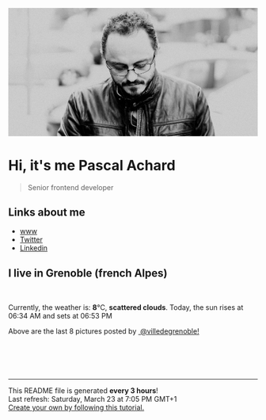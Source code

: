 ![Pascal Achard](./images/photo-pascal-achard.jpg)
# Hi, it's me Pascal Achard
> Senior frontend developer

## Links about me
- [www](https://www.pascal-achard.com)
- [Twitter](https://twitter.com/botmaster)
- [Linkedin](http://www.linkedin.com/in/pascal-achard)


## I live in Grenoble (french Alpes)
<img src="https://openweathermap.org/img/wn/03n@2x.png" alt="">

Currently, the weather is: **8**°C, **scattered clouds**.
Today, the sun rises at 06:34 AM and sets at 06:53 PM

Above are the last 8 pictures posted by <a href="https://www.instagram.com/villedegrenoble/" target="_blank"><img alt="" src="https://upload.wikimedia.org/wikipedia/commons/thumb/e/e7/Instagram_logo_2016.svg/1024px-Instagram_logo_2016.svg.png" width="20"/> @villedegrenoble!</a>

<p style="display: flex; flex-wrap: wrap; gap: 20px;">
        <img src="https://cdn1.picuki.com/hosted-by-instagram/q/0exhNuNYnjBGZDHIdN5WmL9I2Pk2GAlRNecaS7j0nyZiNxIsbHWB58ltwdGn%7C%7CDh7IAhgASuRYztj54wqUlpRDD15NEbZQLKLTz5V7K6YVefN1zJm8ZJonL4xKnEdbHWs9cMtUwmYdTUdHOlPHL%7C%7Clo79UvOa0LGFq8zCXW%7C%7CdEnGZK55f0Z7F9mt9wuuS4jkja45BsLTNZ5momNkgl7NvWvTVeEaW+NMB166d1RbMCxMkA%7C%7C6nRlSaHEmw+Jj8uQXagtIj+kOYA2DrdZgM31zWWZr40DnRGphiwvEJ3t4gj1aSNBdxuiekakIH2bSAEXG428Fk71p26qCDMa2is4EhX2j3+2J6oXcotvrrUEKaycfK54xXxPJ7qLaNhSj9cJLmFdxGObfa1BZ8Uw81AFKUeh2GU9ieYeJL%7C%7CiRJ+XSYamjOIBZ5lFaW74qqg8VaHth63+A0Wgsaad59Fm1RI9+2srwl+JCqQVZtqaxb0n28sEeFTeLqVxpyHPrwU.jpeg" alt="" width="200"/>
        <img src="https://cdn1.picuki.com/hosted-by-instagram/q/0exhNuNYnjBGZDHIdN5WmL9I2Pk2GAlRNucaS7j0nyZiNxIsbHWB58ltwdev%7C%7CDlyKw1oASyLeD1p7YkjVF1ZZFV5Pk3WTrONRDZQ6qWeVICq0DRm8JRkkr08K3AbZ3Co9MoqOzjYMTIfQeoEH%7C%7Cbx7a8Koru5A2MGo1zRMrBC0GAG4fy3UPI7mslm3ayEv0Pxto0%7C%7CNylL9XkgKQcursrV%7C%7CndYEvL+M4Byp6JzSPkCj9ND1OHtpCa5BTB7Kz44KD6chYTJnLMorgrpIQMormiVfogDEGJNhFy88RM1v9EPp7TzN916+N8ZkIGRT2UFAjsm8lJnl6u+liDFbV+i2loP7nr+25yVU+QLgpLnC+meBfXN4XHvWrrJObwJDl5KU9iYARLfI%7C%7CfhSp0fmYMSTKhx9liWp1OHZr+h6QQjXCBArmKRNqRRDqyE1p2U6FjWtQi+ghZpqNmJaLB2%7C%7C2Re9YOC7FstLyySXZAcbXLp11MdAddELObKzcuAPQ==.jpeg" alt="" width="200"/>
        <img src="https://cdn1.picuki.com/hosted-by-instagram/q/0exhNuNYnjBGZDHIdN5WmL9I2Pk2GAlRNucaS7j0nyZiNxIsbHWB58ltwdev%7C%7CDlyKw1oASyLeDxi5Y4tVV5UZFV5NUXXT7KIRDxW66SfUYCk1zVh%7C%7CJZhlr42K3MdbHau%7C%7CsoqOzjYMTIfQeoEH%7C%7Cb2rvUW+f7wbTYNpi2TNLxCyQlWotfpUrJy9ZRzt52U1h+189JldAJZ+jtvdBFundPZlTIeAf3+Idp1orN2S%7C%7CkKhtAKv6K81SO2ECMseW16GX6Rv5+HoOAAuiDpYGhpqzLheKc4EEMWggi0kzRh6qB6v6SYP6xVgNIqppODCmMDUjFKiCU%7C%7Ck8SqtgLsSUHv3EBQnjeel%7C%7CW4dcElp5b4IMyWUMK04Tvtd5%7C%7CqE+9jeV9dLebnSXH4J6aYDeELuboKT9wLhHr7oki+ObP33kQ8UXNFi2nbXK1RRdmK7aSm9nPlrDabgT4qk5yIcesJ63Fy4fKs3jVTL1XTL5xnLT7B23p0IeRXN7HNw8iCO7tmGUsheLYdqV6YjpEFeBTi9+5p.jpeg" alt="" width="200"/>
        <img src="https://cdn1.picuki.com/hosted-by-instagram/q/0exhNuNYnjBGZDHIdN5WmL9I2Pk2GAlRNucaS7j0nyZiNxIsbHWB58ltwdev%7C%7CDlyKw1oASyLeDxh4oIpUVpYZFV5NUTfTbGNSDZd7qWcU4Ch0DBv%7C%7CZ9plroxJHUWbXSm9cQtOzjYMTIfQeoEH%7C%7Cbx7a8Koru5A2MGo1zRMrBC0GAG4fy3UPI7mslm3ayEv0Pxto0%7C%7CNylL9XkgKQcursrV%7C%7CndYEvL+M4Byp6JzSPkCj9ND1OHtpCa5BTB7Kz04KD6chYTJnLNbohbyLSJr63OpYogDYlY4rHyC8RM1v9EPp7TzN916+N8ZkIGRT2UFAjsm8lJnl6u+liDFbV+i2loP7nr+252FV60IvLCgCteeBfbj5TjtdJDHO4oJDl5KU9iYARLfI%7C%7CfhSp0fmYMSTKhx9liWqCjsdoDS3jAnLB8ciT2FNr9xTfCW0KmL9y6dig2qsiEwlc2JdIdmxnJO04OC7FstLyyVVOkYbnLp11MdAddELObKzcuAPQ==.jpeg" alt="" width="200"/>
        <img src="https://cdn1.picuki.com/hosted-by-instagram/q/0exhNuNYnjBGZDHIdN5WmL9I2Pk2GAlRNecaS7j0nyZiNxIsbHWB58ltwdGn%7C%7CDh7IAhgASuRYztj5oIuUFlYDT17PUXfTrKBTDlQ7aiaUu6jvDFj9JFjl7Y9KXcYbHCu8sIrUG6pNWwSDv5PHL%7C%7Clo7gX5v%7C%7CsbCgEpjuSKrVCkGZTjse3TO9%7C%7C2pYf5%7C%7CHSv1izv9QpcmkazXgpdAd4+pvlpDk1VOCtO8BnsaBwVLYBxMEJ%7C%7COC61nT2F2MrNWh8FDSR9IXEi6g8iyDXdzQspjD3EO8EIU8hjl246kIhtLYGkdyNMJ9I+MZgpvL5XktBWmhm+jVBocW+xzTvSUGI%7C%7CgVRwGKOlf7kNPEu+8WgGtKbdMmk+y%7C%7CaYej2MLl2DUsYVvryWmvmcPaxJMBms79sUcl8wneD4x+wV6TTjSI3CzAX1WLbXcMiFd7b+6GnzWTZhmDWolRuxJo=.jpeg" alt="" width="200"/>
        <img src="https://cdn1.picuki.com/hosted-by-instagram/q/0exhNuNYnjBGZDHIdN5WmL9I2Pk2GAlRNecaS7j0nyZiNxIsbHWB58ltwdGn%7C%7CDh7IAhgASuRYztj5YkiU11WCz15PEfbT7yORTpc566cUe%7C%7CN1jVi85Nolr43KXEdYnes9MQuUgmYdSgIGaYDG7uo%7C%7CesJ+f3scjIEri2WNbwT9zJBpY6uSKVKz8B1pJ2Jg3Tt%7C%7C9k4Ki5e82wzJURmpNHNpW5HDbr2PM86o6N0QrlChMIRrdDgmBq7EHl3Kj4oUQ+RubTOl+1es3TRdjs82kqwbpAaFwEp2AG9rVA0toFzqaqTZY49ztwZkIH2CmUEXTE86kEon5zgx3PySWaIiE5V8TXskJboQ8kBir39cN6ReM+81hiYWqaGMegZR3skOqTvdlyIJcSZEI5Wk9YZSqge9gyWokCCerPLzxp1WW1I0GHfWg==.jpeg" alt="" width="200"/>
        <img src="https://cdn1.picuki.com/hosted-by-instagram/q/0exhNuNYnjBGZDHIdN5WmL9I2Pk2GAlRNucaS7j0nyZiNxIsbHWB58ltwdev%7C%7CDlyKw1oASyLeDxi5okoU1pYZFV5NUTfSL2JRDxW6qmcUICg1jZv8ZRknb0wKncYYHOt9stDCnicKyVHDe0AUq%7C%7Cm6vZNuKyBOTUAyXCUMLQKnmICjtCsCOwlktcf7KG4iF+44ooiMDxN4Gosak8ktdKO52hEWvrxfMh2pqV5CLkJnoE65ezRmCSsTDx6KyhBGTOgtYPCwtkLvS3EZRA66XL%7C%7CZpFjf2Ix1QX9shI8760BudShZJpM+N8ZkObUT2RaCCE+4R1pr5e8lCvIV2usxh5%7C%7C2U3K76mEItAsi8TfEdKEeu%7C%7CimA7kV+DwNf4feT9cJLKEHlzfIqL7Uo5WntYfTMdv0Xqgpi6xOZz%7C%7C9UBLBRZHtWGyVLNJEsSI5aSW402ItyuahD4TvJShcpBE+U1KtMqItFAtKS+UVulpfQvY2m8xG9odKbyby8qC.jpeg" alt="" width="200"/>
        <img src="https://cdn1.picuki.com/hosted-by-instagram/q/0exhNuNYnjBGZDHIdN5WmL9I2Pk2GAlRNucaS7j0nyZiNxIsbHWB58ltwdev%7C%7CDlyKw1oASyLeD1p7YkrVVhUZFV5Pk3WTLSMRDZQ66ybVYCm2zJi8JVnlLY3JHUeZHas88EuOzjYMTIfQeoEH%7C%7Cbx7a8Koru5A2MGo1zRMrBC0GAG4fy3UPI7mslm3ayEv0Pxto0%7C%7CNylL9XkgKQcursrV%7C%7CndYEvL+M4Byp6JzSPkCj9ND1OHtpCa5BTB7Kz04KD6chYTJnLMVjhbHfzw%7C%7C3F7xaogDd0gTrBjr8RM1v9EPp7TzN916+N8ZkIGRT2UFAjsm8lJnl6u+liDFbV+i2loP7nr+2567S60IvJ6lCtewBfbz7XDvSoSOOZoJDl5KU9iYARLfI%7C%7CfhSp0fmYMSTKhx9liXvRPwIqPciTR2XWdt1xevKZ1RTt67kJCppjrzmiW%7C%7CiyE+iOKdeuNNxWxx5YOC7FstLyyVXZ4aa3Lp11MdAddELObKzcuAPQ==.jpeg" alt="" width="200"/>
</p>

------------
<p>This README file is generated <b>every 3 hours</b>!
    <br />Last refresh: Saturday, March 23 at 7:05 PM GMT+1
    <br /><a href="https://medium.com/@th.guibert/how-to-create-a-self-updating-readme-md-for-your-github-profile-f8b05744ca91">Create your own by following this tutorial.</a>
</p>
<p><a href="https://github.com/botmaster/botmaster/actions/workflows/main.yaml"><img alt="" src="https://github.com/botmaster/botmaster/actions/workflows/main.yaml/badge.svg" /></a></p>

